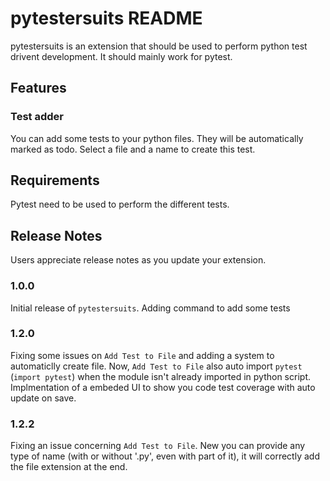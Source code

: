 # pytestersuits README

pytestersuits is an extension that should be used to perform python test drivent development. It should mainly work for pytest.

## Features

### Test adder
You can add some tests to your python files. They will be automatically marked as todo.
Select a file and a name to create this test.

## Requirements

Pytest need to be used to perform the different tests.

## Release Notes

Users appreciate release notes as you update your extension.

### 1.0.0

Initial release of `pytestersuits`.
Adding command to add some tests

### 1.2.0

Fixing some issues on `Add Test to File` and adding a system to automaticlly create file.
Now, `Add Test to File` also auto import `pytest` (`import pytest`) when the module isn't already imported in python script.
<br>
Implmentation of a embeded UI to show you code test coverage with auto update on save.

### 1.2.2

Fixing an issue concerning `Add Test to File`.
New you can provide any type of name (with or without '.py', even with part of it), it will correctly add the file extension at the end.

